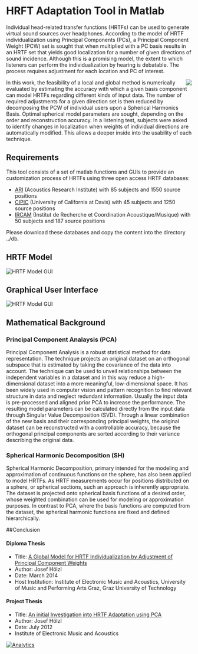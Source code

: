 HRFT Adaptation Tool in Matlab
=========================
Individual head-related transfer functions (HRTFs) can be used to generate
virtual sound sources over headphones. According to the model of
HRTF individualization using Principal Components (PCs), a Principal
Component Weight (PCW) set is sought that when multiplied with a PC
basis results in an HRTF set that yields good localization for a number of
given directions of sound incidence. Although this is a promising model,
the extent to which listeners can perform the individualization by hearing
is debatable. The process requires adjustment for each location and PC
of interest. 

<img align="right" src="https://github.com/jhoelzl/HRTF-Individualization/blob/master/images/hrtf_%20adaptation_process.png?raw=true"> In this work, the feasibility of a local and global method is
numerically evaluated by estimating the accuracy with which a given basis
component can model HRTFs regarding different kinds of input data. The
number of required adjustments for a given direction set is then reduced
by decomposing the PCW of individual users upon a Spherical Harmonics
Basis. Optimal spherical model parameters are sought, depending on the
order and reconstruction accuracy. In a listening test, subjects were asked
to identify changes in localization when weights of individual directions
are automatically modified. This allows a deeper inside into the usability
of each technique.

Requirements
--------------
This tool consists of a set of matlab functions and GUIs to provide an customization process of HRTFs using three open access HRTF databases:

* [ARI](https://www.kfs.oeaw.ac.at/index.php?option=com_content&view=article&id=608:ari-hrtf-database&catid=158:resources-items&Itemid=606&lang=en) (Acoustics Research Institute) with 85 subjects and 1550 source positions 
* [CIPIC](http://interface.cipic.ucdavis.edu/sound/hrtf.html) (University of California at Davis) with 45 subjects and 1250 source positions 
* [IRCAM](http://recherche.ircam.fr/equipes/salles/listen/) (Institut de Recherche et Coordination Acoustique/Musique) with 50 subjects and 187 source positions 

Please download these databases and copy the content into the directory ../db.

## HRTF Model
![HRTF Model GUI](https://raw.githubusercontent.com/jhoelzl/HRTF-Individualization/master/images/hrtf_model_overview.png)


## Graphical User Interface
![HRTF Model GUI](https://github.com/jhoelzl/HRTF-Individualization/blob/master/images/hrtf_model_gui.jpg?raw=true)

## Mathematical Background 

### Principal Component Analaysis (PCA)
Principal Component Analysis is a robust statistical method for data representation. The technique projects an original dataset on an orthogonal subspace that is estimated by taking the covariance of the data into account. The technique can be used to unveil relationships between the independent variables in a dataset and in this way reduce a high-dimensional dataset into a more meaningful, low-dimensional space. It has been widely used in computer vision and pattern recognition to find relevant structure in data and neglect redundant information. Usually the input data is pre-processed and aligned prior PCA to increase the performance. The resulting model parameters can be calculated directly from the input data through Singular Value Decomposition (SVD). Through a linear combination of the new basis and their corresponding principal weights, the original dataset can be reconstructed with a controllable accuracy, because the orthogonal principal components are sorted according to their variance describing the original data.

### Spherical Harmonic Decomposition (SH)
Spherical Harmonic Decomposition, primary intended for the modeling and approximation of continuous functions on the sphere, has also been applied to model HRTFs. As HRTF measurements occur for positions distributed on a sphere, or spherical sections, such an approach is inherently appropriate. The dataset is projected onto spherical basis functions of a desired order, whose weighted combination can be used for modeling or approximation purposes. In contrast to PCA, where the basis functions are computed from the dataset, the spherical harmonic functions are fixed and defined hierarchically.

##Conclusion
#### Diploma Thesis
* Title: [A Global Model for HRTF Individualization by Adjustment of Principal Component Weights](https://github.com/jhoelzl/HRTF-Individualization/blob/master/pdf/Josef%20Hölzl%20-%20A%20Global%20Model%20for%20HRTF%20Individualization%20by%20Adjustment%20of%20Principal%20Component%20Weights.pdf?raw=true) 
* Author: Josef Hölzl
* Date: March 2014
* Host Institution: Institute of Electronic Music and Acoustics, University of Music and Performing Arts Graz, Graz University of Technology

#### Project Thesis
* Title: [An initial Investigation into HRTF Adaptation using PCA](https://github.com/jhoelzl/HRTF-Individualization/blob/master/pdf/Josef%20Hölzl%20-%20An%20initial%20Investigation%20into%20HRTF%20Adaptation%20using%20PCA%20.pdf?raw=true)
* Author: Josef Hölzl
* Date: July 2012
* Institute of Electronic Music and Acoustics

[![Analytics](https://ga-beacon.appspot.com/UA-796927-10/jhoelzl/HRTF-Individualization/readme?pixel)](https://github.com/igrigorik/ga-beacon)


